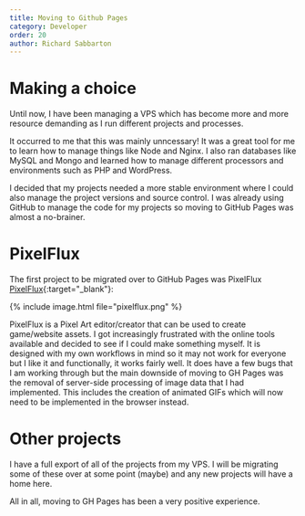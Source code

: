 ```yaml
---
title: Moving to Github Pages
category: Developer
order: 20
author: Richard Sabbarton
---
```


# Making a choice

Until now, I have been managing a VPS which has become more and more 
resource demanding as I run different projects and processes.

It occurred to me that this was mainly unncessary!  It was a great
tool for me to learn how to manage things like Node and Nginx.  I also 
ran databases like MySQL and Mongo and learned how to manage different 
processors and environments such as PHP and WordPress.

I decided that my projects needed a more stable environment where I could 
also manage the project versions and source control.  I was already using 
GitHub to manage the code for my projects so moving to GitHub Pages was
almost a no-brainer.

# PixelFlux

The first project to be migrated over to GitHub Pages was PixelFlux
[PixelFlux](https://rsabbarton.github.io/PixelFlux){:target="_blank"}:

{% include image.html file="pixelflux.png" %}

PixelFlux is a Pixel Art editor/creator that can be used to create game/website 
assets.  I got increasingly frustrated with the online tools available and decided
to see if I could make something myself.  It is designed with my own workflows in
mind so it may not work for everyone but I like it and functionally, it works fairly
well.  It does have a few bugs that I am working through but the main downside 
of moving to GH Pages was the removal of server-side processing of image data that 
I had implemented.  This includes the creation of animated GIFs which will now need
to be implemented in the browser instead.

# Other projects

I have a full export of all of the projects from my VPS.  I will be migrating some of
these over at some point (maybe) and any new projects will have a home here.

All in all, moving to GH Pages has been a very positive experience.